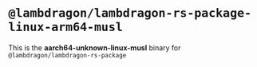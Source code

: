 # `@lambdragon/lambdragon-rs-package-linux-arm64-musl`

This is the **aarch64-unknown-linux-musl** binary for `@lambdragon/lambdragon-rs-package`

